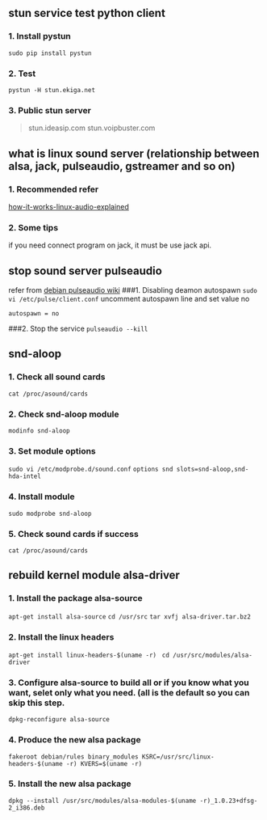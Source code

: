## stun service test python client
### 1. Install pystun
`sudo pip install pystun`
### 2. Test
`pystun -H stun.ekiga.net`
### 3. Public stun server
>stun.ideasip.com
>stun.voipbuster.com

## what is linux sound server (relationship between alsa, jack, pulseaudio, gstreamer and so on)
### 1. Recommended refer
[how-it-works-linux-audio-explained](http://tuxradar.com/content/how-it-works-linux-audio-explained)
### 2. Some tips
if you need connect program on jack, it must be use jack api.

##  stop sound server pulseaudio
refer from [debian pulseaudio wiki](https://wiki.debian.org/PulseAudio)
###1. Disabling deamon autospawn
`sudo vi /etc/pulse/client.conf`
uncomment autospawn line and set value no
```
autospawn = no
```
###2. Stop the service
`pulseaudio --kill`

## snd-aloop
### 1. Check all sound cards
`cat /proc/asound/cards`

### 2. Check snd-aloop module
`modinfo snd-aloop`

### 3. Set module options
`sudo vi /etc/modprobe.d/sound.conf`
```options snd slots=snd-aloop,snd-hda-intel```

### 4. Install module
`sudo modprobe snd-aloop`

### 5. Check sound cards if success
`cat /proc/asound/cards`

## rebuild kernel module alsa-driver
### 1. Install the package alsa-source
`apt-get install alsa-source`
`cd /usr/src`
`tar xvfj alsa-driver.tar.bz2 `

### 2. Install the linux headers
`apt-get install linux-headers-$(uname -r) `
`cd /usr/src/modules/alsa-driver`

### 3. Configure alsa-source to build all or if you know what you want, selet only what you need. (all is the default so you can skip this step.
`dpkg-reconfigure alsa-source`

### 4. Produce the new alsa package
`fakeroot debian/rules binary_modules KSRC=/usr/src/linux-headers-$(uname -r) KVERS=$(uname -r)`

### 5. Install the new alsa package
`dpkg --install /usr/src/modules/alsa-modules-$(uname -r)_1.0.23+dfsg-2_i386.deb`

